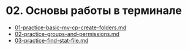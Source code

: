 # 02. Основы работы в терминале

- [01-practice-basic-mv-cp-create-folders.md](./01-practice-basic-mv-cp-create-folders.md)
- [02-practice-groups-and-permissions.md](./02-practice-groups-and-permissions.md)
- [03-practice-find-stat-file.md](./03-practice-find-stat-file.md)

